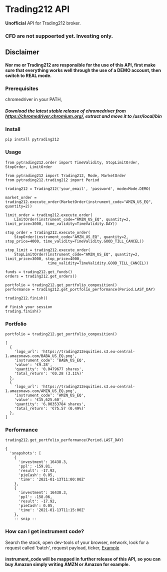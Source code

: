 # Trading212 API
**Unofficial** API for Trading212 broker. 
### CFD are not suppoerted yet. Investing only.
## Disclaimer
#### Nor me or Trading212 are responsible for the use of this API, first make sure that everything works well through the use of a **DEMO** account, then switch to **REAL** mode.
### Prerequisites
chromedriver in your PATH,
##### Download the latest stable release of chromedriver from https://chromedriver.chromium.org/, extract and move it to /usr/local/bin

### Install
````
pip install pytrading212
````
### Usage

````
from pytrading212.order import TimeValidity, StopLimitOrder, StopOrder, LimitOrder

from pytrading212 import Trading212, Mode, MarketOrder
from pytrading212.trading212 import Period

trading212 = Trading212('your_email', 'password', mode=Mode.DEMO)

market_order = trading212.execute_order(MarketOrder(instrument_code="AMZN_US_EQ", quantity=2))

limit_order = trading212.execute_order(
    LimitOrder(instrument_code="AMZN_US_EQ", quantity=2, limit_price=3000, time_validity=TimeValidity.DAY))

stop_order = trading212.execute_order(
    StopOrder(instrument_code="AMZN_US_EQ", quantity=2, stop_price=4000, time_validity=TimeValidity.GOOD_TILL_CANCEL))

stop_limit = trading212.execute_order(
    StopLimitOrder(instrument_code="AMZN_US_EQ", quantity=2, limit_price=3000, stop_price=4000,
                   time_validity=TimeValidity.GOOD_TILL_CANCEL))

funds = trading212.get_funds()
orders = trading212.get_orders()

portfolio = trading212.get_portfolio_composition()
performance = trading212.get_portfolio_performance(Period.LAST_DAY)

trading212.finish()

# finish your session
trading.finish()
````

### Portfolio
````
portfolio = trading212.get_portfolio_composition()
````
````
[
  {
    'logo_url': 'https://trading212equities.s3.eu-central-1.amazonaws.com/BABA_US_EQ.png',
    'instrument_code': 'BABA_US_EQ',
    'value': '€9.28',
    'quantity': '0.0479677 shares',
    'total_return': '€0.28 (3.11%)'
  },
  {
    'logo_url': 'https://trading212equities.s3.eu-central-1.amazonaws.com/AMZN_US_EQ.png',
    'instrument_code': 'AMZN_US_EQ',
    'value': '€15,625.60',
    'quantity': '6.00353784 shares',
    'total_return': '€75.57 (0.49%)'
  },
]
````
### Performance
````
trading212.get_portfolio_performance(Period.LAST_DAY)
````
````
{
  'snapshots': [
    {
      'investment': 16438.3,
      'ppl': -159.81,
      'result': -17.92,
      'pieCash': 0.05,
      'time': '2021-01-13T11:00:00Z'
    },
    {
      'investment': 16438.3,
      'ppl': -158.06,
      'result': -17.92,
      'pieCash': 0.05,
      'time': '2021-01-13T11:15:00Z'
    },
    -- snip --
````
### How can I get instrument code?
Search the stock, open dev-tools of your browser, network, look for a request called 'batch', request payload, ticker, [Example](https://imgur.com/a/7ZZCjku)
#### instrument_code will be mapped in further release of this API, so you can buy Amazon simply writing AMZN or Amazon for example.
